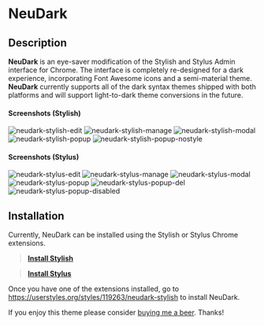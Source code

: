 # NeuDark
## Description
**NeuDark** is an eye-saver modification of the Stylish and Stylus Admin interface for Chrome. The interface is completely re-designed for a dark experience, incorporating Font Awesome icons and a semi-material theme. **NeuDark** currently supports all of the dark syntax themes shipped with both platforms and will support light-to-dark theme conversions in the future.

#### Screenshots (Stylish)
![neudark-stylish-edit](https://cloud.githubusercontent.com/assets/61343/24485760/b7c26cbc-14c3-11e7-87c9-dea5c29060c3.png)
![neudark-stylish-manage](https://cloud.githubusercontent.com/assets/61343/24485762/b7c87954-14c3-11e7-8bb0-04746adfbd13.png)
![neudark-stylish-modal](https://cloud.githubusercontent.com/assets/61343/24485761/b7c561d8-14c3-11e7-80b4-a3e045902602.png)
![neudark-stylish-popup](https://cloud.githubusercontent.com/assets/61343/24539968/4d865f0c-15ae-11e7-8ff3-c631abbbea21.png)
![neudark-stylish-popup-nostyle](https://cloud.githubusercontent.com/assets/61343/24539969/4d87f132-15ae-11e7-9ba4-b9cd4679002e.png)


#### Screenshots (Stylus)
![neudark-stylus-edit](https://cloud.githubusercontent.com/assets/61343/24485775/bf1c9622-14c3-11e7-81ef-4d59798653a6.png)
![neudark-stylus-manage](https://cloud.githubusercontent.com/assets/61343/24485777/bf3f9e60-14c3-11e7-9bfa-086a12048231.png)
![neudark-stylus-modal](https://cloud.githubusercontent.com/assets/61343/24485779/bf549234-14c3-11e7-8b05-f7236b2dc1e8.png)
![neudark-stylus-popup](https://cloud.githubusercontent.com/assets/61343/24485778/bf529aa6-14c3-11e7-99ac-3fbb04908e7e.png)
![neudark-stylus-popup-del](https://cloud.githubusercontent.com/assets/61343/24539967/4d82935e-15ae-11e7-844e-3279c6a30b88.png)
![neudark-stylus-popup-disabled](https://cloud.githubusercontent.com/assets/61343/24539970/4d8b3e1e-15ae-11e7-9608-d86ce29191eb.png)

## Installation
Currently, NeuDark can be installed using the Stylish or Stylus Chrome extensions.  
>**[Install Stylish][2]**  

>**[Install Stylus][3]**  

Once you have one of the extensions installed, go to https://userstyles.org/styles/119263/neudark-stylish to install NeuDark.  

If you enjoy this theme please consider [buying me a beer][1]. Thanks!

[1]: https://www.paypal.com/webapps/shoppingcart?flowlogging_id=f33adeea484ce&mfid=1490249220021_c1569ea2db8da#/checkout/openButton
[2]: https://chrome.google.com/webstore/detail/stylish-custom-themes-for/fjnbnpbmkenffdnngjfgmeleoegfcffe
[3]: https://chrome.google.com/webstore/detail/stylus/clngdbkpkpeebahjckkjfobafhncgmne
